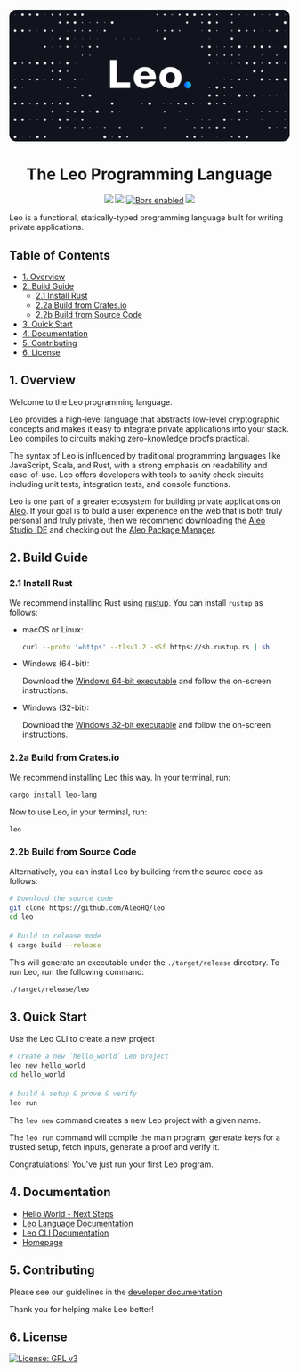 <p align="center">
    <img width="1412" src=".resources/banner.png">
</p>

<h1 align="center">The Leo Programming Language</h1>

<p align="center">
    <a href="https://github.com/AleoHQ/leo/actions"><img src="https://github.com/AleoHQ/leo/workflows/CI/badge.svg"></a>
    <a href="https://codecov.io/gh/AleoHQ/leo"><img src="https://codecov.io/gh/AleoHQ/leo/branch/master/graph/badge.svg?token=S6MWO60SYL"/></a>
    <a href="https://app.bors.tech/repositories/31738"><img src="https://bors.tech/images/badge_small.svg" alt="Bors enabled"></a>
    <a href="https://discord.gg/TTexWvt"><img src="https://img.shields.io/discord/700454073459015690?logo=discord"/></a>
</p>

Leo is a functional, statically-typed programming language built for writing private applications.

## <a name='TableofContents'></a>Table of Contents

* [1. Overview](#1-overview)
* [2. Build Guide](#2-build-guide)
    * [2.1 Install Rust](#21-install-rust)
    * [2.2a Build from Crates.io](#22a-build-from-cratesio)
    * [2.2b Build from Source Code](#22b-build-from-source-code)
* [3. Quick Start](#3-quick-start)
* [4. Documentation](#4-documentation)
* [5. Contributing](#5-contributing)
* [6. License](#6-license)


## 1. Overview

Welcome to the Leo programming language.

Leo provides a high-level language that abstracts low-level cryptographic concepts and makes it easy to 
integrate private applications into your stack. Leo compiles to circuits making zero-knowledge proofs practical.

The syntax of Leo is influenced by traditional programming languages like JavaScript, Scala, and Rust, with a strong emphasis on readability and ease-of-use.
Leo offers developers with tools to sanity check circuits including unit tests, integration tests, and console functions.

Leo is one part of a greater ecosystem for building private applications on [Aleo](https://aleo.org/). If your goal is to build a user experience
on the web that is both truly personal and truly private, then we recommend downloading the [Aleo Studio IDE](https://aleo.studio/)
and checking out the [Aleo Package Manager](https://aleo.pm/).

## 2. Build Guide

### 2.1 Install Rust

We recommend installing Rust using [rustup](https://www.rustup.rs/). You can install `rustup` as follows:

- macOS or Linux:
  ```bash
  curl --proto '=https' --tlsv1.2 -sSf https://sh.rustup.rs | sh
  ```

- Windows (64-bit):  
  
  Download the [Windows 64-bit executable](https://win.rustup.rs/x86_64) and follow the on-screen instructions.

- Windows (32-bit):  
  
  Download the [Windows 32-bit executable](https://win.rustup.rs/i686) and follow the on-screen instructions.

### 2.2a Build from Crates.io

We recommend installing Leo this way. In your terminal, run:

```bash
cargo install leo-lang
```

Now to use Leo, in your terminal, run:
```bash
leo
```
 
### 2.2b Build from Source Code

Alternatively, you can install Leo by building from the source code as follows:

```bash
# Download the source code
git clone https://github.com/AleoHQ/leo
cd leo

# Build in release mode
$ cargo build --release
```

This will generate an executable under the `./target/release` directory. To run Leo, run the following command:
```bash
./target/release/leo
```

## 3. Quick Start

Use the Leo CLI to create a new project

```bash
# create a new `hello_world` Leo project
leo new hello_world
cd hello_world

# build & setup & prove & verify
leo run
```

The `leo new` command creates a new Leo project with a given name.

The `leo run` command will compile the main program, generate keys for a trusted setup, fetch inputs, generate a proof and verify it.

Congratulations! You've just run your first Leo program.

## 4. Documentation

* [Hello World - Next Steps](https://developer.aleo.org/developer/getting_started/hello_world)
* [Leo Language Documentation](https://developer.aleo.org/developer/language/layout)
* [Leo CLI Documentation](https://developer.aleo.org/developer/cli/new)
* [Homepage](https://developer.aleo.org/developer/getting_started/overview)

## 5. Contributing
 
Please see our guidelines in the [developer documentation](https://developer.aleo.org/developer/additional_material/contributing)

Thank you for helping make Leo better!

## 6. License 
[![License: GPL v3](https://img.shields.io/badge/License-GPLv3-blue.svg)](./LICENSE.md)
